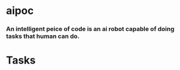 # aipoc
### An intelligent peice of code is an ai robot capable of doing tasks that human can do.

# Tasks
